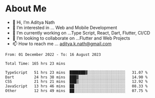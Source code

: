# About Me

- 👋 Hi, I’m Aditya Nath
- 👀 I’m interested in ... Web and Mobile Development
- 🌱 I’m currently working on ...Type Script, React, Dart, Flutter, CI/CD
- 💞️ I’m looking to collaborate on ...Flutter and Web Projects
- 📫 How to reach me ... aditya.k.nath@gmail.com

<!--START_SECTION:waka-->

```txt
From: 01 December 2022 - To: 16 August 2023

Total Time: 165 hrs 23 mins

TypeScript   51 hrs 23 mins  ███████▓░░░░░░░░░░░░░░░░░   31.07 %
Dart         24 hrs 38 mins  ███▓░░░░░░░░░░░░░░░░░░░░░   14.90 %
CSS          21 hrs 21 mins  ███▒░░░░░░░░░░░░░░░░░░░░░   12.92 %
JavaScript   13 hrs 46 mins  ██░░░░░░░░░░░░░░░░░░░░░░░   08.33 %
Other        12 hrs 49 mins  ██░░░░░░░░░░░░░░░░░░░░░░░   07.75 %
```

<!--END_SECTION:waka-->

<!---
kronosking007/kronosking007 is a ✨ special ✨ repository because its `README.md` (this file) appears on your GitHub profile.
You can click the Preview link to take a look at your changes.
--->
